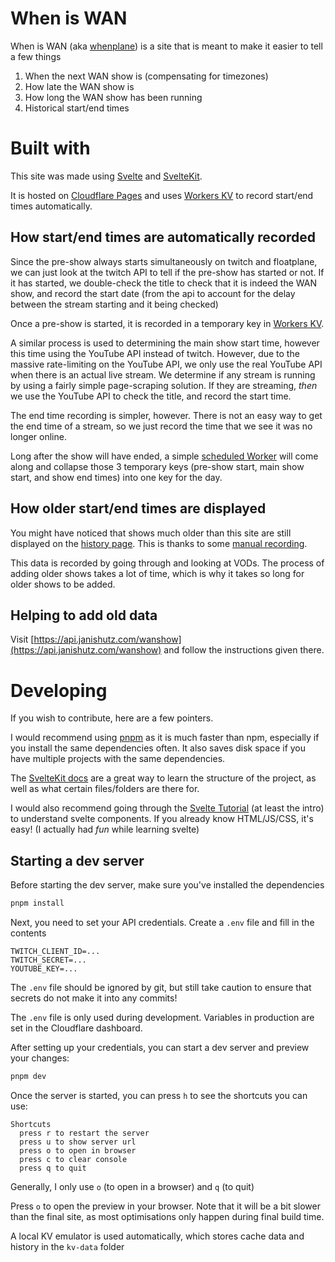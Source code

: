 # When is WAN

When is WAN (aka [whenplane](https://www.whenplane.com)) is a site that is meant to make it easier to tell a few things

1. When the next WAN show is (compensating for timezones)
2. How late the WAN show is
3. How long the WAN show has been running
4. Historical start/end times

# Built with

This site was made using [Svelte](https://svelte.dev)
and [SvelteKit](https://kit.svelte.dev).

It is hosted on [Cloudflare Pages](https://pages.cloudflare.com/)
and uses [Workers KV](https://developers.cloudflare.com/workers/learning/how-kv-works/)
to record start/end times automatically.

## How start/end times are automatically recorded
Since the pre-show always starts simultaneously on twitch and floatplane,
we can just look at the twitch API to tell if the pre-show has started or not.
If it has started, we double-check the title to check that it is indeed the WAN show,
and record the start date
(from the api to account for the delay between the stream starting and it being checked)

Once a pre-show is started, it is recorded in a temporary key in
[Workers KV](https://developers.cloudflare.com/workers/learning/how-kv-works/).

A similar process is used to determining the main show start time,
however this time using the YouTube API instead of twitch.
However, due to the massive rate-limiting on the YouTube API, we only use the real
YouTube API when there is an actual live stream. We determine if any stream is running
by using a fairly simple page-scraping solution. If they are streaming, *then* we use the
YouTube API to check the title, and record the start time.

The end time recording is simpler, however. There is not an easy way to get the end time of a stream,
so we just record the time that we see it was no longer online.

Long after the show will have ended, a simple [scheduled Worker](https://github.com/ajgeiss0702/wheniswan-taskrunner/)
will come along and collapse those 3 temporary keys (pre-show start, main show start, and show end times)
into one key for the day.


## How older start/end times are displayed
You might have noticed that shows much older than this site are
still displayed on the [history page](https://www.whenplane.com/history).
This is thanks to some [manual recording](https://github.com/ajgeiss0702/wheniswan/blob/master/src/lib/oldHistory.ts).

This data is recorded by going through and looking at VODs.
The process of adding older shows takes a lot of time,
which is why it takes so long for older shows to be added.


## Helping to add old data
Visit [https://api.janishutz.com/wanshow](https://api.janishutz.com/wanshow) and follow the instructions given there.


# Developing

If you wish to contribute, here are a few pointers.

I would recommend using [pnpm](https://pnpm.io/installation)
as it is much faster than npm, especially if you install the same dependencies often.
It also saves disk space if you have multiple projects with the same dependencies.

The [SvelteKit docs](https://kit.svelte.dev/docs/project-structure) are a great way to
learn the structure of the project, as well as what certain files/folders are there for.

I would also recommend going through the [Svelte Tutorial](https://svelte.dev/tutorial/basics)
(at least the intro) to understand svelte components. If you already know HTML/JS/CSS, it's easy!
(I actually had *fun* while learning svelte)

## Starting a dev server

Before starting the dev server, make sure you've installed the dependencies
```bash
pnpm install
```

Next, you need to set your API credentials. Create a `.env` file and fill in the contents

```env
TWITCH_CLIENT_ID=...
TWITCH_SECRET=...
YOUTUBE_KEY=...
```

The `.env` file should be ignored by git, but still take caution to ensure that secrets do not make it into any commits!

The `.env` file is only used during development. Variables in production are set in the Cloudflare dashboard.

After setting up your credentials, you can start a dev server and preview your changes:
```bash
pnpm dev
```

Once the server is started, you can press `h` to see the shortcuts you can use:

```
Shortcuts
  press r to restart the server
  press u to show server url
  press o to open in browser
  press c to clear console
  press q to quit
```

Generally, I only use `o` (to open in a browser) and `q` (to quit)

Press `o` to open the preview in your browser.
Note that it will be a bit slower than the final site,
as most optimisations only happen during final build time.

A local KV emulator is used automatically, which stores cache data and history in the `kv-data` folder
